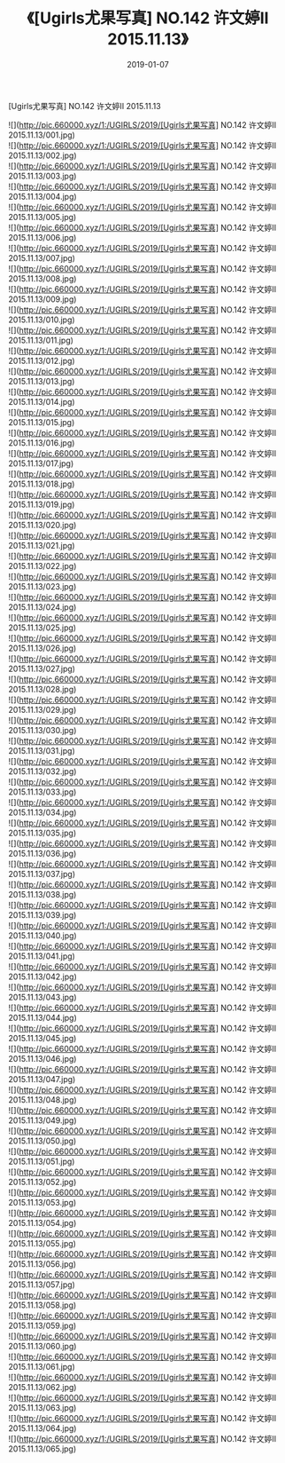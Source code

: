 ﻿---
layout: post
title:  《[Ugirls尤果写真] NO.142 许文婷II 2015.11.13》
date:   2019-01-07
img: http://pic.660000.xyz/1:/UGIRLS/2019/[Ugirls尤果写真] NO.142 许文婷II 2015.11.13/000.jpg
categories: [美女, 清纯, 唯美]
---

[Ugirls尤果写真] NO.142 许文婷II 2015.11.13

 ![](http://pic.660000.xyz/1:/UGIRLS/2019/[Ugirls尤果写真] NO.142 许文婷II 2015.11.13/001.jpg) <br>![](http://pic.660000.xyz/1:/UGIRLS/2019/[Ugirls尤果写真] NO.142 许文婷II 2015.11.13/002.jpg) <br>![](http://pic.660000.xyz/1:/UGIRLS/2019/[Ugirls尤果写真] NO.142 许文婷II 2015.11.13/003.jpg) <br>![](http://pic.660000.xyz/1:/UGIRLS/2019/[Ugirls尤果写真] NO.142 许文婷II 2015.11.13/004.jpg) <br>![](http://pic.660000.xyz/1:/UGIRLS/2019/[Ugirls尤果写真] NO.142 许文婷II 2015.11.13/005.jpg) <br>![](http://pic.660000.xyz/1:/UGIRLS/2019/[Ugirls尤果写真] NO.142 许文婷II 2015.11.13/006.jpg) <br>![](http://pic.660000.xyz/1:/UGIRLS/2019/[Ugirls尤果写真] NO.142 许文婷II 2015.11.13/007.jpg) <br>![](http://pic.660000.xyz/1:/UGIRLS/2019/[Ugirls尤果写真] NO.142 许文婷II 2015.11.13/008.jpg) <br>![](http://pic.660000.xyz/1:/UGIRLS/2019/[Ugirls尤果写真] NO.142 许文婷II 2015.11.13/009.jpg) <br>![](http://pic.660000.xyz/1:/UGIRLS/2019/[Ugirls尤果写真] NO.142 许文婷II 2015.11.13/010.jpg) <br>![](http://pic.660000.xyz/1:/UGIRLS/2019/[Ugirls尤果写真] NO.142 许文婷II 2015.11.13/011.jpg) <br>![](http://pic.660000.xyz/1:/UGIRLS/2019/[Ugirls尤果写真] NO.142 许文婷II 2015.11.13/012.jpg) <br>![](http://pic.660000.xyz/1:/UGIRLS/2019/[Ugirls尤果写真] NO.142 许文婷II 2015.11.13/013.jpg) <br>![](http://pic.660000.xyz/1:/UGIRLS/2019/[Ugirls尤果写真] NO.142 许文婷II 2015.11.13/014.jpg) <br>![](http://pic.660000.xyz/1:/UGIRLS/2019/[Ugirls尤果写真] NO.142 许文婷II 2015.11.13/015.jpg) <br>![](http://pic.660000.xyz/1:/UGIRLS/2019/[Ugirls尤果写真] NO.142 许文婷II 2015.11.13/016.jpg) <br>![](http://pic.660000.xyz/1:/UGIRLS/2019/[Ugirls尤果写真] NO.142 许文婷II 2015.11.13/017.jpg) <br>![](http://pic.660000.xyz/1:/UGIRLS/2019/[Ugirls尤果写真] NO.142 许文婷II 2015.11.13/018.jpg) <br>![](http://pic.660000.xyz/1:/UGIRLS/2019/[Ugirls尤果写真] NO.142 许文婷II 2015.11.13/019.jpg) <br>![](http://pic.660000.xyz/1:/UGIRLS/2019/[Ugirls尤果写真] NO.142 许文婷II 2015.11.13/020.jpg) <br>![](http://pic.660000.xyz/1:/UGIRLS/2019/[Ugirls尤果写真] NO.142 许文婷II 2015.11.13/021.jpg) <br>![](http://pic.660000.xyz/1:/UGIRLS/2019/[Ugirls尤果写真] NO.142 许文婷II 2015.11.13/022.jpg) <br>![](http://pic.660000.xyz/1:/UGIRLS/2019/[Ugirls尤果写真] NO.142 许文婷II 2015.11.13/023.jpg) <br>![](http://pic.660000.xyz/1:/UGIRLS/2019/[Ugirls尤果写真] NO.142 许文婷II 2015.11.13/024.jpg) <br>![](http://pic.660000.xyz/1:/UGIRLS/2019/[Ugirls尤果写真] NO.142 许文婷II 2015.11.13/025.jpg) <br>![](http://pic.660000.xyz/1:/UGIRLS/2019/[Ugirls尤果写真] NO.142 许文婷II 2015.11.13/026.jpg) <br>![](http://pic.660000.xyz/1:/UGIRLS/2019/[Ugirls尤果写真] NO.142 许文婷II 2015.11.13/027.jpg) <br>![](http://pic.660000.xyz/1:/UGIRLS/2019/[Ugirls尤果写真] NO.142 许文婷II 2015.11.13/028.jpg) <br>![](http://pic.660000.xyz/1:/UGIRLS/2019/[Ugirls尤果写真] NO.142 许文婷II 2015.11.13/029.jpg) <br>![](http://pic.660000.xyz/1:/UGIRLS/2019/[Ugirls尤果写真] NO.142 许文婷II 2015.11.13/030.jpg) <br>![](http://pic.660000.xyz/1:/UGIRLS/2019/[Ugirls尤果写真] NO.142 许文婷II 2015.11.13/031.jpg) <br>![](http://pic.660000.xyz/1:/UGIRLS/2019/[Ugirls尤果写真] NO.142 许文婷II 2015.11.13/032.jpg) <br>![](http://pic.660000.xyz/1:/UGIRLS/2019/[Ugirls尤果写真] NO.142 许文婷II 2015.11.13/033.jpg) <br>![](http://pic.660000.xyz/1:/UGIRLS/2019/[Ugirls尤果写真] NO.142 许文婷II 2015.11.13/034.jpg) <br>![](http://pic.660000.xyz/1:/UGIRLS/2019/[Ugirls尤果写真] NO.142 许文婷II 2015.11.13/035.jpg) <br>![](http://pic.660000.xyz/1:/UGIRLS/2019/[Ugirls尤果写真] NO.142 许文婷II 2015.11.13/036.jpg) <br>![](http://pic.660000.xyz/1:/UGIRLS/2019/[Ugirls尤果写真] NO.142 许文婷II 2015.11.13/037.jpg) <br>![](http://pic.660000.xyz/1:/UGIRLS/2019/[Ugirls尤果写真] NO.142 许文婷II 2015.11.13/038.jpg) <br>![](http://pic.660000.xyz/1:/UGIRLS/2019/[Ugirls尤果写真] NO.142 许文婷II 2015.11.13/039.jpg) <br>![](http://pic.660000.xyz/1:/UGIRLS/2019/[Ugirls尤果写真] NO.142 许文婷II 2015.11.13/040.jpg) <br>![](http://pic.660000.xyz/1:/UGIRLS/2019/[Ugirls尤果写真] NO.142 许文婷II 2015.11.13/041.jpg) <br>![](http://pic.660000.xyz/1:/UGIRLS/2019/[Ugirls尤果写真] NO.142 许文婷II 2015.11.13/042.jpg) <br>![](http://pic.660000.xyz/1:/UGIRLS/2019/[Ugirls尤果写真] NO.142 许文婷II 2015.11.13/043.jpg) <br>![](http://pic.660000.xyz/1:/UGIRLS/2019/[Ugirls尤果写真] NO.142 许文婷II 2015.11.13/044.jpg) <br>![](http://pic.660000.xyz/1:/UGIRLS/2019/[Ugirls尤果写真] NO.142 许文婷II 2015.11.13/045.jpg) <br>![](http://pic.660000.xyz/1:/UGIRLS/2019/[Ugirls尤果写真] NO.142 许文婷II 2015.11.13/046.jpg) <br>![](http://pic.660000.xyz/1:/UGIRLS/2019/[Ugirls尤果写真] NO.142 许文婷II 2015.11.13/047.jpg) <br>![](http://pic.660000.xyz/1:/UGIRLS/2019/[Ugirls尤果写真] NO.142 许文婷II 2015.11.13/048.jpg) <br>![](http://pic.660000.xyz/1:/UGIRLS/2019/[Ugirls尤果写真] NO.142 许文婷II 2015.11.13/049.jpg) <br>![](http://pic.660000.xyz/1:/UGIRLS/2019/[Ugirls尤果写真] NO.142 许文婷II 2015.11.13/050.jpg) <br>![](http://pic.660000.xyz/1:/UGIRLS/2019/[Ugirls尤果写真] NO.142 许文婷II 2015.11.13/051.jpg) <br>![](http://pic.660000.xyz/1:/UGIRLS/2019/[Ugirls尤果写真] NO.142 许文婷II 2015.11.13/052.jpg) <br>![](http://pic.660000.xyz/1:/UGIRLS/2019/[Ugirls尤果写真] NO.142 许文婷II 2015.11.13/053.jpg) <br>![](http://pic.660000.xyz/1:/UGIRLS/2019/[Ugirls尤果写真] NO.142 许文婷II 2015.11.13/054.jpg) <br>![](http://pic.660000.xyz/1:/UGIRLS/2019/[Ugirls尤果写真] NO.142 许文婷II 2015.11.13/055.jpg) <br>![](http://pic.660000.xyz/1:/UGIRLS/2019/[Ugirls尤果写真] NO.142 许文婷II 2015.11.13/056.jpg) <br>![](http://pic.660000.xyz/1:/UGIRLS/2019/[Ugirls尤果写真] NO.142 许文婷II 2015.11.13/057.jpg) <br>![](http://pic.660000.xyz/1:/UGIRLS/2019/[Ugirls尤果写真] NO.142 许文婷II 2015.11.13/058.jpg) <br>![](http://pic.660000.xyz/1:/UGIRLS/2019/[Ugirls尤果写真] NO.142 许文婷II 2015.11.13/059.jpg) <br>![](http://pic.660000.xyz/1:/UGIRLS/2019/[Ugirls尤果写真] NO.142 许文婷II 2015.11.13/060.jpg) <br>![](http://pic.660000.xyz/1:/UGIRLS/2019/[Ugirls尤果写真] NO.142 许文婷II 2015.11.13/061.jpg) <br>![](http://pic.660000.xyz/1:/UGIRLS/2019/[Ugirls尤果写真] NO.142 许文婷II 2015.11.13/062.jpg) <br>![](http://pic.660000.xyz/1:/UGIRLS/2019/[Ugirls尤果写真] NO.142 许文婷II 2015.11.13/063.jpg) <br>![](http://pic.660000.xyz/1:/UGIRLS/2019/[Ugirls尤果写真] NO.142 许文婷II 2015.11.13/064.jpg) <br>![](http://pic.660000.xyz/1:/UGIRLS/2019/[Ugirls尤果写真] NO.142 许文婷II 2015.11.13/065.jpg) <br>